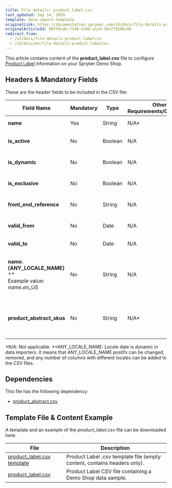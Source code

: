 ```yaml
---
title: File details- product_label.csv
last_updated: Sep 14, 2020
template: data-import-template
originalLink: https://documentation.spryker.com/v5/docs/file-details-product-labelcsv
originalArticleId: 98ff0cde-73d6-4340-a1c4-36e7f929bc0b
redirect_from:
  - /v5/docs/file-details-product-labelcsv
  - /v5/docs/en/file-details-product-labelcsv
---
```


This article contains content of the **product_label.csv** file to configure [Product Label](/docs/scos/user/features/{{page.version}}/product-labels-feature-overview.html) information on your Spryker Demo Shop.


## Headers & Mandatory Fields
These are the header fields to be included in the CSV file:

| Field Name | Mandatory | Type | Other Requirements/Comments | Description |
| --- | --- | --- | --- | --- |
| **name** | Yes | String |N/A* | Name of the label. |
| **is_active** | No | Boolean |N/A | Indicates if the label is active. |
| **is_dynamic** | No | Boolean |N/A | Indicates if the label is dynamic. |
| **is_exclusive** | No | Boolean |N/A | Indicates if the label is exclusive. |
| **front_end_reference** | No | String |N/A | Front end reference of the label. |
| **valid_from** | No | Date |N/A |	Label valid from this date. |
| **valid_to** | No | Date |N/A | Label valid to this date. |
| **name.{ANY_LOCALE_NAME}** **<br>Example value: *name.en_US* | No | String |N/A | Name of the label, in the available locale (US for our example). |
| **product_abstract_skus** | No | String |N/A* | List of comma-separated product abstract SKUs.  |
*N/A: Not applicable.
**ANY_LOCALE_NAME: Locale date is dynamic in data importers. It means that ANY_LOCALE_NAME postifx can be changed, removed, and any number of columns with different locales can be added to the CSV files.

## Dependencies

This file has the following dependency:
*    [product_abstract.csv](/docs/scos/dev/data-import/{{page.version}}/data-import-categories/catalog-setup/products/file-details-product-abstract.csv.html)

## Template File & Content Example
A template and an example of the *product_label.csv*  file can be downloaded here:

| File | Description |
| --- | --- |
| [product_label.csv template](https://spryker.s3.eu-central-1.amazonaws.com/docs/Developer+Guide/Back-End/Data+Manipulation/Data+Ingestion/Data+Import/Data+Import+Categories/Merchandising+Setup/Product+Merchandising/Template+product_label.csv) | Product Label .csv template file (empty content, contains headers only). |
| [product_label.csv](https://spryker.s3.eu-central-1.amazonaws.com/docs/Developer+Guide/Back-End/Data+Manipulation/Data+Ingestion/Data+Import/Data+Import+Categories/Merchandising+Setup/Product+Merchandising/product_label.csv) | Product Label CSV file containing a Demo Shop data sample. |
